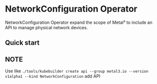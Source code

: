 # NetworkConfiguration Operator

NetworkConfiguration Operator expand the scope of Metal³ to include an API to manage physical network devices.

## Quick start

## NOTE

Use like `./tools/kubebuilder create api --group metal3.io --version v1alpha1 --kind NetworkConfiguration` add API
